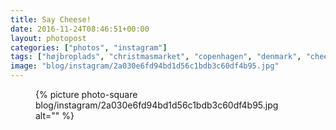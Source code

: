 ```yaml
---
title: Say Cheese!
date: 2016-11-24T08:46:51+00:00
layout: photopost
categories: ["photos", "instagram"]
tags: ["højbroplads", "christmasmarket", "copenhagen", "denmark", "cheese"]
image: "blog/instagram/2a030e6fd94bd1d56c1bdb3c60df4b95.jpg"
---
```


<figure class="photo photo--square">
  {% picture photo-square blog/instagram/2a030e6fd94bd1d56c1bdb3c60df4b95.jpg alt="" %}
</figure>


